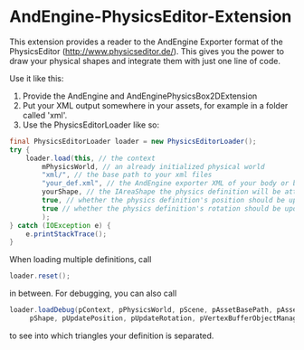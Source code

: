 AndEngine-PhysicsEditor-Extension
=================================

This extension provides a reader to the AndEngine Exporter format of the PhysicsEditor (http://www.physicseditor.de/). This gives you the power to draw your physical shapes and integrate them with just one line of code.

Use it like this:
1. Provide the AndEngine and AndEnginePhysicsBox2DExtension
2. Put your XML output somewhere in your assets, for example in a folder called 'xml'.
3. Use the PhysicsEditorLoader like so:
```java
final PhysicsEditorLoader loader = new PhysicsEditorLoader();
try {
    loader.load(this, // the context
        mPhysicsWorld, // an already initialized physical world
        "xml/", // the base path to your xml files
        "your_def.xml", // the AndEngine exporter XML of your body or bodies
        yourShape, // the IAreaShape the physics definition will be attached to
        true, // whether the physics definition's position should be updated or not
        true // whether the physics definition's rotation should be updated or not
        );
} catch (IOException e) {
    e.printStackTrace();
}
```
When loading multiple definitions, call
```java
loader.reset();
```
in between.
For debugging, you can also call 
```java
loader.loadDebug(pContext, pPhysicsWorld, pScene, pAssetBasePath, pAssetPath, 
     pShape, pUpdatePosition, pUpdateRotation, pVertexBufferObjectManager)
```
to see into which triangles your definition is separated.